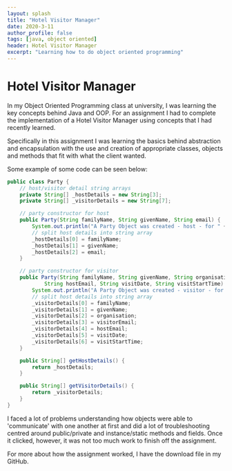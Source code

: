 ```yaml
---
layout: splash
title: "Hotel Visitor Manager"
date: 2020-3-11
author_profile: false
tags: [java, object oriented]
header: Hotel Visitor Manager
excerpt: "Learning how to do object oriented programming"
---
```

# Hotel Visitor Manager

In my Object Oriented Programming class at university, I was learning the key
concepts behind Java and OOP. For an assignment I had to complete the implementation
of a Hotel Visitor Manager using concepts that I had recently learned.

Specifically in this assignment I was learning the basics behind abstraction
and encapsulation with the use and creation of appropriate classes, objects and
methods that fit with what the client wanted.

Some example of some code can be seen below:

```java
public class Party {
	// host/visitor detail string arrays
	private String[] _hostDetails = new String[3];
	private String[] _visitorDetails = new String[7];

	// party constructor for host
	public Party(String familyName, String givenName, String email) {
		System.out.println("A Party Object was created - host - for " + givenName + " " + familyName);
		// split host details into string array
		_hostDetails[0] = familyName;
		_hostDetails[1] = givenName;
		_hostDetails[2] = email;
	}

	// party constructor for visitor
	public Party(String familyName, String givenName, String organisation, String visitorEmail,
			String hostEmail, String visitDate, String visitStartTime) {
		System.out.println("A Party Object was created - visitor - for " + givenName + " " + familyName);
		// split host details into string array
		_visitorDetails[0] = familyName;
		_visitorDetails[1] = givenName;
		_visitorDetails[2] = organisation;
		_visitorDetails[3] = visitorEmail;
		_visitorDetails[4] = hostEmail;
		_visitorDetails[5] = visitDate;
		_visitorDetails[6] = visitStartTime;
	}

	public String[] getHostDetails() {
		return _hostDetails;
	}

	public String[] getVisitorDetails() {
		return _visitorDetails;
	}
}
```

I faced a lot of problems understanding how objects were able to 'communicate'
with one another at first and did a lot of troubleshooting centred around
public/private and instance/static methods and fields. Once it clicked, however,
it was not too much work to finish off the assignment.


For more about how the assignment worked, I have the download file in my
GitHub.
